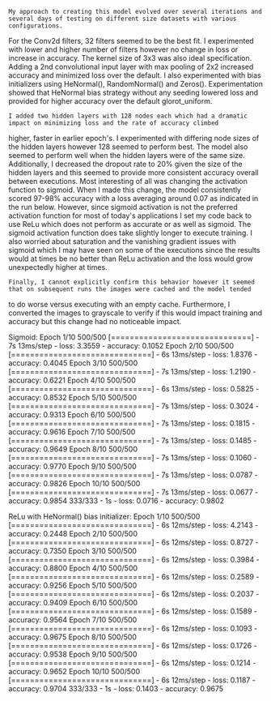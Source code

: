 	My approach to creating this model evolved over several iterations and several days of testing on different size datasets with various configurations.
For the Conv2d filters, 32 filters seemed to be the best fit. I experimented with lower and higher number of filters however no change in loss or 
increase in accuracy. The kernel size of 3x3 was also ideal specification. Adding a 2nd convolutional input layer with max pooling
of 2x2 increased accuracy and minimized loss over the default. I also experimented with bias initializers using HeNormal(), RandomNormal()
and Zeros(). Experimentation showed that HeNormal bias strategy without any seeding lowered loss and provided for higher accuracy  over the default glorot_uniform.

	I added two hidden layers with 128 nodes each which had a dramatic impact on minimizing loss and the rate of accuracy climbed
higher, faster in earlier epoch's. I experimented with differing node sizes of the hidden layers however 128 seemed to perform best. The model
also seemed to perform well when the hidden layers were of the same size. Additionally, I decreased the dropout rate to 20% given 
the size of the hidden layers and this seemed to provide more consistent accuracy overall between executions. Most interesting of all was
changing the activation function to sigmoid. When I made this change, the model consistently scored 97-98% accuracy with a loss averaging
around 0.07 as indicated in the run below. However, since sigmoid activation is not the preferred activation function for most 
of today's applications I set my code back to use ReLu which does not perform as accurate or as well as sigmoid. The sigmoid activation function
does take slightly longer to execute training. I also worried about saturation and the vanishing gradient issues with sigmoid which I may have seen
on some of the executions since the results would at times be no better than ReLu activation and the loss would grow unexpectedly higher at times.
	
	Finally, I cannot explicitly confirm this behavior however it seemed that on subsequent runs the images were cached and the model tended 
to do worse versus executing with an empty cache. Furthermore, I converted the images to grayscale to verify if this would impact training and accuracy but 
this change had no noticeable impact.

Sigmoid:
Epoch 1/10
500/500 [==============================] - 7s 13ms/step - loss: 3.3559 - accuracy: 0.1052
Epoch 2/10
500/500 [==============================] - 6s 13ms/step - loss: 1.8376 - accuracy: 0.4045
Epoch 3/10
500/500 [==============================] - 7s 13ms/step - loss: 1.2190 - accuracy: 0.6221
Epoch 4/10
500/500 [==============================] - 6s 13ms/step - loss: 0.5825 - accuracy: 0.8532
Epoch 5/10
500/500 [==============================] - 7s 13ms/step - loss: 0.3024 - accuracy: 0.9313
Epoch 6/10
500/500 [==============================] - 7s 13ms/step - loss: 0.1815 - accuracy: 0.9616
Epoch 7/10
500/500 [==============================] - 7s 13ms/step - loss: 0.1485 - accuracy: 0.9649
Epoch 8/10
500/500 [==============================] - 7s 13ms/step - loss: 0.1060 - accuracy: 0.9770
Epoch 9/10
500/500 [==============================] - 7s 13ms/step - loss: 0.0787 - accuracy: 0.9826
Epoch 10/10
500/500 [==============================] - 7s 13ms/step - loss: 0.0677 - accuracy: 0.9854
333/333 - 1s - loss: 0.0716 - accuracy: 0.9802

ReLu with HeNormal() bias initializer:
Epoch 1/10
500/500 [==============================] - 6s 12ms/step - loss: 4.2143 - accuracy: 0.2448
Epoch 2/10
500/500 [==============================] - 6s 12ms/step - loss: 0.8727 - accuracy: 0.7350
Epoch 3/10
500/500 [==============================] - 6s 12ms/step - loss: 0.3984 - accuracy: 0.8800
Epoch 4/10
500/500 [==============================] - 6s 12ms/step - loss: 0.2589 - accuracy: 0.9256
Epoch 5/10
500/500 [==============================] - 6s 12ms/step - loss: 0.2037 - accuracy: 0.9409
Epoch 6/10
500/500 [==============================] - 6s 12ms/step - loss: 0.1589 - accuracy: 0.9564
Epoch 7/10
500/500 [==============================] - 6s 12ms/step - loss: 0.1093 - accuracy: 0.9675
Epoch 8/10
500/500 [==============================] - 6s 12ms/step - loss: 0.1726 - accuracy: 0.9538
Epoch 9/10
500/500 [==============================] - 6s 12ms/step - loss: 0.1214 - accuracy: 0.9652
Epoch 10/10
500/500 [==============================] - 6s 12ms/step - loss: 0.1187 - accuracy: 0.9704
333/333 - 1s - loss: 0.1403 - accuracy: 0.9675